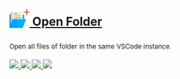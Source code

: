 <h2>
  <a href="https://marketplace.visualstudio.com/items?itemName=rwu823.open-folder">
    <img style="vertical-align: bottom;" src="./extensions/open-folder/media/logo.png" width="36" /> Open Folder
  </a>
</h2>

<sub>Open all files of folder in the same VSCode instance.<sub>

<a href="https://marketplace.visualstudio.com/items?itemName=rwu823.open-folder">
  <img src="https://img.shields.io/visual-studio-marketplace/v/rwu823.open-folder?style=for-the-badge&logo=Visual%20Studio%20Code" />
  <img src="https://img.shields.io/visual-studio-marketplace/i/rwu823.open-folder?style=for-the-badge" />
  <img src="https://img.shields.io/visual-studio-marketplace/d/rwu823.open-folder?style=for-the-badge" />
  <img src="https://img.shields.io/visual-studio-marketplace/r/rwu823.open-folder?style=for-the-badge" />
</a>
